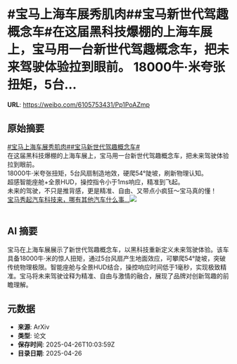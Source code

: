 # #宝马上海车展秀肌肉##宝马新世代驾趣概念车#在这届黑科技爆棚的上海车展上，宝马用一台新世代驾趣概念车，把未来驾驶体验拉到眼前。 18000牛·米夸张扭矩，5台...

**URL**: https://weibo.com/6105753431/Pp1PoAZmp

## 原始摘要

<a href="https://m.weibo.cn/search?containerid=231522type%3D1%26t%3D10%26q%3D%23%E5%AE%9D%E9%A9%AC%E4%B8%8A%E6%B5%B7%E8%BD%A6%E5%B1%95%E7%A7%80%E8%82%8C%E8%82%89%23&amp;extparam=%23%E5%AE%9D%E9%A9%AC%E4%B8%8A%E6%B5%B7%E8%BD%A6%E5%B1%95%E7%A7%80%E8%82%8C%E8%82%89%23" data-hide=""><span class="surl-text">#宝马上海车展秀肌肉#</span></a><a href="https://m.weibo.cn/search?containerid=231522type%3D1%26t%3D10%26q%3D%23%E5%AE%9D%E9%A9%AC%E6%96%B0%E4%B8%96%E4%BB%A3%E9%A9%BE%E8%B6%A3%E6%A6%82%E5%BF%B5%E8%BD%A6%23&amp;extparam=%23%E5%AE%9D%E9%A9%AC%E6%96%B0%E4%B8%96%E4%BB%A3%E9%A9%BE%E8%B6%A3%E6%A6%82%E5%BF%B5%E8%BD%A6%23" data-hide=""><span class="surl-text">#宝马新世代驾趣概念车#</span></a><br>在这届黑科技爆棚的上海车展上，宝马用一台新世代驾趣概念车，把未来驾驶体验拉到眼前。  <br>18000牛·米夸张扭矩，5台风扇制造地效，硬爬54°陡坡，刷新物理认知。  <br>超感智能座舱+全景HUD，操控指令小于1ms响应，精准到飞起。  <br>未来的驾驶，不只是推背感，更是精准、自由、又带点小疯狂～宝马真的懂！<a href="https://weibo.com/ttarticle/p/show?id=2309405159652311564386" data-hide=""><span class="url-icon"><img style="width: 1rem;height: 1rem" src="https://h5.sinaimg.cn/upload/2015/09/25/3/timeline_card_small_article_default.png" referrerpolicy="no-referrer"></span><span class="surl-text">宝马秀起汽车科技来，哪有其他汽车什么事…</span></a><img style="" src="https://tvax4.sinaimg.cn/large/006Fd7o3gy1i0u2ygz4gfj30rs0fmq6m.jpg" referrerpolicy="no-referrer"><br><br>

## AI 摘要

宝马在上海车展展示了新世代驾趣概念车，以黑科技重新定义未来驾驶体验。该车具备18000牛·米的惊人扭矩，通过5台风扇产生地面效应，可攀爬54°陡坡，突破传统物理极限。智能座舱与全景HUD结合，操控响应时间低于1毫秒，实现极致精准。宝马将未来驾驶诠释为精准、自由与激情的融合，展现了品牌对创新驾趣的前瞻理解。

## 元数据

- **来源**: ArXiv
- **类型**: 论文
- **保存时间**: 2025-04-26T10:03:59Z
- **目录日期**: 2025-04-26
